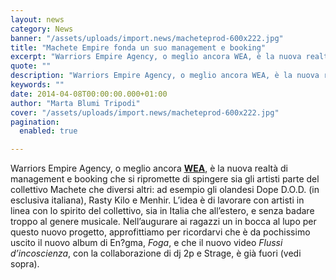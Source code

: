 ```yaml
---
layout: news
category: News
banner: "/assets/uploads/import.news/macheteprod-600x222.jpg"
title: "Machete Empire fonda un suo management e booking"
excerpt: "Warriors Empire Agency, o meglio ancora WEA, è la nuova realtà di management e booking che si ripromette di spingere sia gli artisti parte del collettivo Machete che diversi altri: ad esempio gli olandesi Dope D.O.D. (in esclusiva italiana), Rasty Kilo e Menhir. L’idea è di lavorare con artisti in linea con lo spirito del [&hellip"
quote: ""
description: "Warriors Empire Agency, o meglio ancora WEA, è la nuova realtà di management e booking che si ripromette di spingere sia gli artisti parte del collettivo Machete che diversi altri: ad esempio gli olandesi Dope D.O.D. (in esclusiva italiana), Rasty Kilo e Menhir. L’idea è di lavorare con artisti in linea con lo spirito del [&hellip"
keywords: ""
date: 2014-04-08T00:00:00.000+01:00
author: "Marta Blumi Tripodi"
cover: "/assets/uploads/import.news/macheteprod-600x222.jpg"
pagination:
  enabled: true

---
```


[](https://hotmc.com/wp-content/uploads/2013/06/macheteprod.jpg)

Warriors Empire Agency, o meglio ancora [**WEA**](http://www.wea-booking.com/site/ "http://www.wea-booking.com/site/"), è la nuova realtà di management e booking che si ripromette di spingere sia gli artisti parte del collettivo Machete che diversi altri: ad esempio gli olandesi Dope D.O.D. (in esclusiva italiana), Rasty Kilo e Menhir. L’idea è di lavorare con artisti in linea con lo spirito del collettivo, sia in Italia che all’estero, e senza badare troppo al genere musicale. Nell’augurare ai ragazzi un in bocca al lupo per questo nuovo progetto, approfittiamo per ricordarvi che è da pochissimo uscito il nuovo album di En?gma, _Foga_, e che il nuovo video _Flussi d’incoscienza_, con la collaborazione di dj 2p e Strage, è già fuori (vedi sopra).
